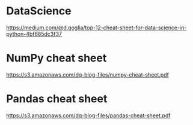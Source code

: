 # DataScience

https://medium.com/@d.goglia/top-12-cheat-sheet-for-data-science-in-python-4bf685dc3f37

# NumPy cheat sheet
https://s3.amazonaws.com/dq-blog-files/numpy-cheat-sheet.pdf

# Pandas cheat sheet
https://s3.amazonaws.com/dq-blog-files/pandas-cheat-sheet.pdf
